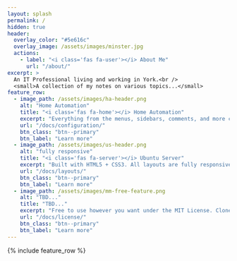 ```yaml
---
layout: splash
permalink: /
hidden: true
header:
  overlay_color: "#5e616c"
  overlay_image: /assets/images/minster.jpg
  actions:
    - label: "<i class='fas fa-user'></i> About Me"
      url: "/about/"
excerpt: >
  An IT Professional living and working in York.<br />
  <small>A collection of my notes on various topics...</small>
feature_row:
  - image_path: /assets/images/ha-header.png
    alt: "Home Automation"
    title: "<i class='fas fa-home'></i> Home Automation"
    excerpt: "Everything from the menus, sidebars, comments, and more can be configured or set with YAML Front Matter."
    url: "/docs/configuration/"
    btn_class: "btn--primary"
    btn_label: "Learn more"
  - image_path: /assets/images/us-header.png
    alt: "fully responsive"
    title: "<i class='fas fa-server'></i> Ubuntu Server"
    excerpt: "Built with HTML5 + CSS3. All layouts are fully responsive with helpers to augment your content."
    url: "/docs/layouts/"
    btn_class: "btn--primary"
    btn_label: "Learn more"
  - image_path: /assets/images/mm-free-feature.png
    alt: "TBD..."
    title: "TBD..."
    excerpt: "Free to use however you want under the MIT License. Clone it, fork it, customize it... whatever!"
    url: "/docs/license/"
    btn_class: "btn--primary"
    btn_label: "Learn more"      
---
```


{% include feature_row %}
